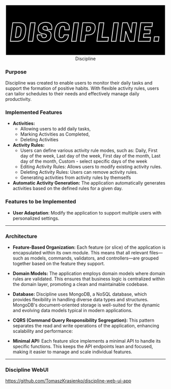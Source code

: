 <div align="center">
    <img src="assets/discipline_logo.png" width="500">
</div>

<div align="center">
    Discipline
</div>

### Purpose
Discipline was created to enable users to monitor their daily tasks and support the formation of positive habits. With flexible activity rules, users can tailor schedules to their needs and effectively manage daily productivity.

### Implemented Features
- **Activities:**
    * Allowing users to add daily tasks,
    * Marking Activities as Completed,
    * Deleting Activities
- **Activity Rules:**
    * Users can define various activity rule modes, such as: Daily, First day of the week, Last day of the week, First day of the month,
  Last day of the month, Custom - select specific days of the week
    * Editing Activity Rules: Allows users to modify existing activity rules.
    * Deleting Activity Rules: Users can remove activity rules.
    * Generating activities from activity rules by themselfs
- **Automatic Activity Generation:** The application automatically generates activities based on the defined rules for a given day.

### Features to be Implemented
- **User Adaptation**: Modify the application to support multiple users with personalized settings.

---
### Architecture

- **Feature-Based Organization:** Each feature (or slice) of the application is encapsulated within its own module. This means that all relevant files—such as models, commands, validators, and controllers—are grouped together based on the feature they support.

- **Domain Models:** The application employs domain models where domain rules are validated. This ensures that business logic is centralized within the domain layer, promoting a clean and maintainable codebase.

- **Database:** Discipline uses MongoDB, a NoSQL database, which provides flexibility in handling diverse data types and structures. MongoDB's document-oriented storage is well-suited for the dynamic and evolving data models typical in modern applications.

- **CQRS (Command Query Responsibility Segregation):** This pattern separates the read and write operations of the application, enhancing scalability and performance:

- **Minimal API:** Each feature slice implements a minimal API to handle its specific functions. This keeps the API endpoints lean and focused, making it easier to manage and scale individual features.

---
### Discipline WebUI 
https://github.com/TomaszKrasienko/discipline-web-ui-app
